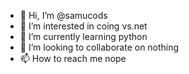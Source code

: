 - 👋 Hi, I’m @samucods
- 👀 I’m interested in coing vs.net
- 🌱 I’m currently learning python
- 💞️ I’m looking to collaborate on nothing
- 📫 How to reach me nope

<!---
samucods/samucods is a ✨ special ✨ repository because its `README.md` (this file) appears on your GitHub profile.
You can click the Preview link to take a look at your changes.
--->
